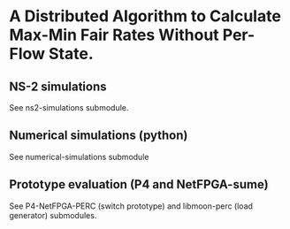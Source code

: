 # A Distributed Algorithm to Calculate Max-Min Fair Rates Without Per-Flow State.

## NS-2 simulations
See ns2-simulations submodule.

## Numerical simulations (python)
See numerical-simulations submodule

## Prototype evaluation (P4 and NetFPGA-sume)
See P4-NetFPGA-PERC (switch prototype) and libmoon-perc (load generator) submodules.
